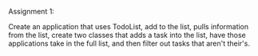 Assignment 1:

Create an application that uses TodoList,
add to the list, pulls information from the list,
create two classes that adds a task into the list,
have those applications take in the full list,
and then filter out tasks that aren't their's.